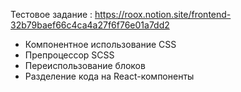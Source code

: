 Тестовое задание : https://roox.notion.site/frontend-32b79baef66c4ca4a27f6f76e01a7dd2
- Компонентное использование CSS
- Препроцессор SCSS
- Переиспользование блоков
- Разделение кода на React-компоненты